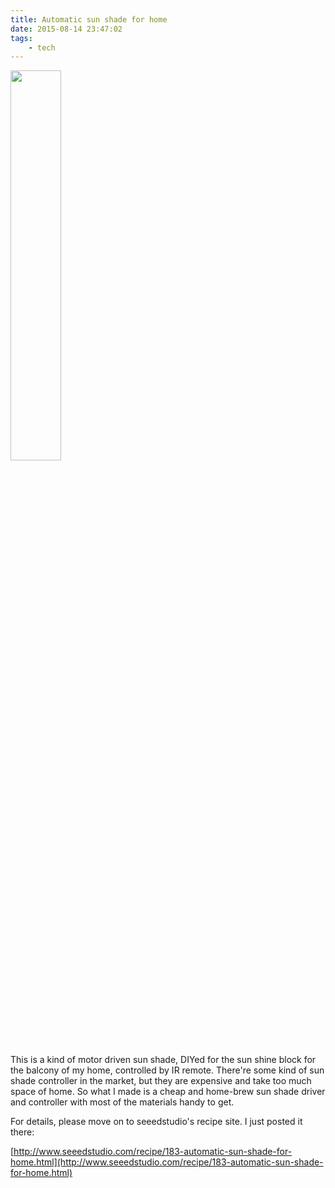 ```yaml
---
title: Automatic sun shade for home
date: 2015-08-14 23:47:02
tags: 
    - tech
---
```


<img src="http://www.seeedstudio.com/recipe/img/recipe/2015-04/5520d4489cc5f.JPG" width="40%">

<!-- more -->

This is a kind of motor driven sun shade, DIYed for the sun shine block for the balcony of my home, controlled by IR remote. There're some kind of sun shade controller in the market, but they are expensive and take too much space of home. So what I made is a cheap and home-brew sun shade driver and controller with most of the materials handy to get.

For details, please move on to seeedstudio's recipe site. I just posted it there:

[http://www.seeedstudio.com/recipe/183-automatic-sun-shade-for-home.html](http://www.seeedstudio.com/recipe/183-automatic-sun-shade-for-home.html)